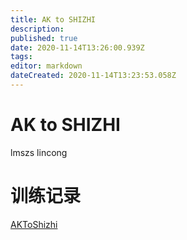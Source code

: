 ```yaml
---
title: AK to SHIZHI
description: 
published: true
date: 2020-11-14T13:26:00.939Z
tags: 
editor: markdown
dateCreated: 2020-11-14T13:23:53.058Z
---
```


# AK to SHIZHI
lmszs
lincong

# 训练记录
[AKToShizhi](/person/AKToShizhi)
